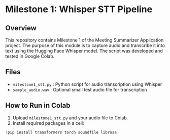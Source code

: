 # Milestone 1: Whisper STT Pipeline

## Overview
This repository contains Milestone 1 of the Meeting Summarizer Application project. 
The purpose of this module is to capture audio and transcribe it into text using the 
Hugging Face Whisper model. The script was developed and tested in Google Colab.

## Files
- `milestone1_stt.py` : Python script for audio transcription using Whisper
- `sample_audio.wav` : Optional small test audio file for transcription

## How to Run in Colab
1. Upload `milestone1_stt.py` and your audio file to Colab.
2. Install required packages in a cell:
```python
!pip install transformers torch soundfile librosa
